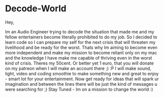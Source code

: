 # Decode-World

Hey,

Im an Audio Engineer trying to decode the situation that made me and my fellow entertainers become literally prohibited to do my job. So I decided to learn code so I can prepare my self for the next crisis that will threaten my livelihood and be ready for the worst. Thats why Im aiming to become even more independent and make my mission to become reliant only on my mac and the knowledge I have make me capable of thriving even in the worst kind of crisis. Theres my 50cent. Or better yet 1 euro, that you will donate on my patreon when I will make an account there ;) :P I will make sound, light, video and coding smoothie to make something new and great to enjoy - smart Iot for your entertainment. Now get ready for ideas that will spark ur imagination and between the lines there will be just the kind of messages u were searching for ;) Stay Tuned - Im on a mission to change the world :)

